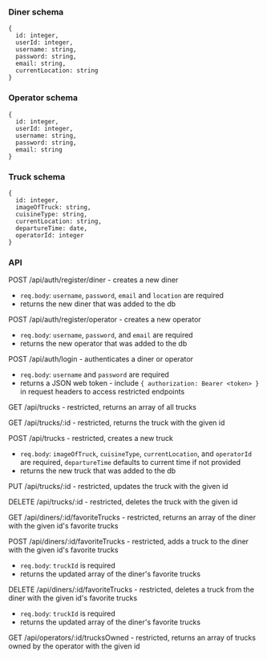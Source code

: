 ### Diner schema

    {
      id: integer,
      userId: integer,
      username: string,
      password: string,
      email: string,
      currentLocation: string
    }

### Operator schema

    {
      id: integer,
      userId: integer,
      username: string,
      password: string,
      email: string
    }

### Truck schema

    {
      id: integer,
      imageOfTruck: string,
      cuisineType: string,
      currentLocation: string,
      departureTime: date,
      operatorId: integer
    }

### API

POST /api/auth/register/diner - creates a new diner

- `req.body`: `username`, `password`, `email` and `location` are required
- returns the new diner that was added to the db

POST /api/auth/register/operator - creates a new operator

- `req.body`: `username`, `password`, and `email` are required
- returns the new operator that was added to the db

POST /api/auth/login - authenticates a diner or operator

- `req.body`: `username` and `password` are required
- returns a JSON web token - include `{ authorization: Bearer <token> }` in request headers to access restricted endpoints

GET /api/trucks - restricted, returns an array of all trucks

GET /api/trucks/:id - restricted, returns the truck with the given id

POST /api/trucks - restricted, creates a new truck

- `req.body`: `imageOfTruck`, `cuisineType`, `currentLocation`, and `operatorId` are required, `departureTime` defaults to current time if not provided
- returns the new truck that was added to the db

PUT /api/trucks/:id - restricted, updates the truck with the given id

DELETE /api/trucks/:id - restricted, deletes the truck with the given id

GET /api/diners/:id/favoriteTrucks - restricted, returns an array of the diner with the given id's favorite trucks

POST /api/diners/:id/favoriteTrucks - restricted, adds a truck to the diner with the given id's favorite trucks

- `req.body`: `truckId` is required
- returns the updated array of the diner's favorite trucks

DELETE /api/diners/:id/favoriteTrucks - restricted, deletes a truck from the diner with the given id's favorite trucks

- `req.body`: `truckId` is required
- returns the updated array of the diner's favorite trucks

GET /api/operators/:id/trucksOwned - restricted, returns an array of trucks owned by the operator with the given id
